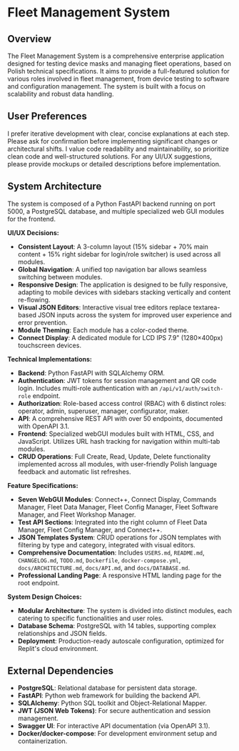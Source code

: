# Fleet Management System

## Overview
The Fleet Management System is a comprehensive enterprise application designed for testing device masks and managing fleet operations, based on Polish technical specifications. It aims to provide a full-featured solution for various roles involved in fleet management, from device testing to software and configuration management. The system is built with a focus on scalability and robust data handling.

## User Preferences
I prefer iterative development with clear, concise explanations at each step. Please ask for confirmation before implementing significant changes or architectural shifts. I value code readability and maintainability, so prioritize clean code and well-structured solutions. For any UI/UX suggestions, please provide mockups or detailed descriptions before implementation.

## System Architecture
The system is composed of a Python FastAPI backend running on port 5000, a PostgreSQL database, and multiple specialized web GUI modules for the frontend.

**UI/UX Decisions:**
- **Consistent Layout**: A 3-column layout (15% sidebar + 70% main content + 15% right sidebar for login/role switcher) is used across all modules.
- **Global Navigation**: A unified top navigation bar allows seamless switching between modules.
- **Responsive Design**: The application is designed to be fully responsive, adapting to mobile devices with sidebars stacking vertically and content re-flowing.
- **Visual JSON Editors**: Interactive visual tree editors replace textarea-based JSON inputs across the system for improved user experience and error prevention.
- **Module Theming**: Each module has a color-coded theme.
- **Connect Display**: A dedicated module for LCD IPS 7.9" (1280×400px) touchscreen devices.

**Technical Implementations:**
- **Backend**: Python FastAPI with SQLAlchemy ORM.
- **Authentication**: JWT tokens for session management and QR code login. Includes multi-role authentication with an `/api/v1/auth/switch-role` endpoint.
- **Authorization**: Role-based access control (RBAC) with 6 distinct roles: operator, admin, superuser, manager, configurator, maker.
- **API**: A comprehensive REST API with over 50 endpoints, documented with OpenAPI 3.1.
- **Frontend**: Specialized webGUI modules built with HTML, CSS, and JavaScript. Utilizes URL hash tracking for navigation within multi-tab modules.
- **CRUD Operations**: Full Create, Read, Update, Delete functionality implemented across all modules, with user-friendly Polish language feedback and automatic list refreshes.

**Feature Specifications:**
- **Seven WebGUI Modules**: Connect++, Connect Display, Commands Manager, Fleet Data Manager, Fleet Config Manager, Fleet Software Manager, and Fleet Workshop Manager.
- **Test API Sections**: Integrated into the right column of Fleet Data Manager, Fleet Config Manager, and Connect++.
- **JSON Templates System**: CRUD operations for JSON templates with filtering by type and category, integrated with visual editors.
- **Comprehensive Documentation**: Includes `USERS.md`, `README.md`, `CHANGELOG.md`, `TODO.md`, `Dockerfile`, `docker-compose.yml`, `docs/ARCHITECTURE.md`, `docs/API.md`, and `docs/DATABASE.md`.
- **Professional Landing Page**: A responsive HTML landing page for the root endpoint.

**System Design Choices:**
- **Modular Architecture**: The system is divided into distinct modules, each catering to specific functionalities and user roles.
- **Database Schema**: PostgreSQL with 14 tables, supporting complex relationships and JSON fields.
- **Deployment**: Production-ready autoscale configuration, optimized for Replit's cloud environment.

## External Dependencies
- **PostgreSQL**: Relational database for persistent data storage.
- **FastAPI**: Python web framework for building the backend API.
- **SQLAlchemy**: Python SQL toolkit and Object-Relational Mapper.
- **JWT (JSON Web Tokens)**: For secure authentication and session management.
- **Swagger UI**: For interactive API documentation (via OpenAPI 3.1).
- **Docker/docker-compose**: For development environment setup and containerization.